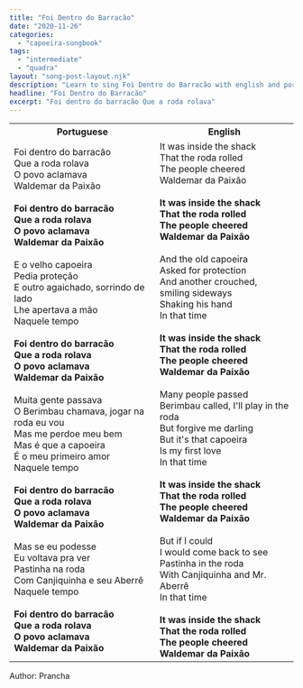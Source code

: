 ```yaml
---
title: "Foi Dentro do Barracão"
date: "2020-11-26"
categories: 
  - "capoeira-songbook"
tags: 
  - "intermediate"
  - "quadra"
layout: "song-post-layout.njk"
description: "Learn to sing Foi Dentro do Barracão with english and portuguese translations along with a video to help you learn."
headline: "Foi Dentro do Barracão"
excerpt: "Foi dentro do barracão Que a roda rolava"
---
```


<table class="capoeira-table">
    <tr class="header-row">
        <th>Portuguese</th>
        <th>English</th>
    </tr>
    <tr>
        <td>
            Foi dentro do barracão<br>
            Que a roda rolava<br>
            O povo aclamava<br>
            Waldemar da Paixão<br><br>
            <strong>Foi dentro do barracão<br>
            Que a roda rolava<br>
            O povo aclamava<br>
            Waldemar da Paixão</strong><br><br>
            E o velho capoeira<br>
            Pedia proteção<br>
            E outro agaichado, sorrindo de lado<br>
            Lhe apertava a mão<br>
            Naquele tempo<br><br>
            <strong>Foi dentro do barracão<br>
            Que a roda rolava<br>
            O povo aclamava<br>
            Waldemar da Paixão</strong><br><br>
            Muita gente passava<br>
            O Berimbau chamava, jogar na roda eu vou<br>
            Mas me perdoe meu bem<br>
            Mas é que a capoeira<br>
            É o meu primeiro amor<br>
            Naquele tempo<br><br>
            <strong>Foi dentro do barracão<br>
            Que a roda rolava<br>
            O povo aclamava<br>
            Waldemar da Paixão</strong><br><br>
            Mas se eu podesse<br>
            Eu voltava pra ver<br>
            Pastinha na roda<br>
            Com Canjiquinha e seu Aberrê<br>
            Naquele tempo<br><br>
            <strong>Foi dentro do barracão<br>
            Que a roda rolava<br>
            O povo aclamava<br>
            Waldemar da Paixão</strong>
        </td>
        <td>
            It was inside the shack<br>
            That the roda rolled<br>
            The people cheered<br>
            Waldemar da Paixão<br><br>
            <strong>It was inside the shack<br>
            That the roda rolled<br>
            The people cheered<br>
            Waldemar da Paixão</strong><br><br>
            And the old capoeira<br>
            Asked for protection<br>
            And another crouched, smiling sideways<br>
            Shaking his hand<br>
            In that time<br><br>
            <strong>It was inside the shack<br>
            That the roda rolled<br>
            The people cheered<br>
            Waldemar da Paixão</strong><br><br>
            Many people passed<br>
            Berimbau called, I'll play in the roda<br>
            But forgive me darling<br>
            But it's that capoeira<br>
            Is my first love<br>
            In that time<br><br>
            <strong>It was inside the shack<br>
            That the roda rolled<br>
            The people cheered<br>
            Waldemar da Paixão</strong><br><br>
            But if I could<br>
            I would come back to see<br>
            Pastinha in the roda<br>
            With Canjiquinha and Mr. Aberrê<br>
            In that time<br><br>
            <strong>It was inside the shack<br>
            That the roda rolled<br>
            The people cheered<br>
            Waldemar da Paixão</strong>
        </td>
    </tr>
</table>

<figcaption>

Author: Prancha

</figcaption>